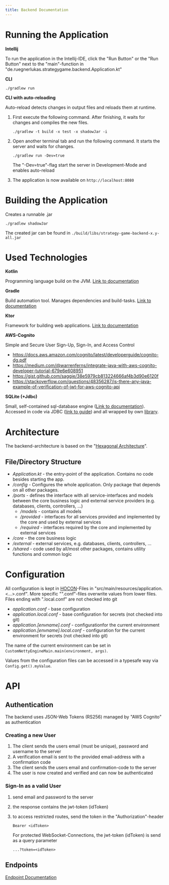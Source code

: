 ```yaml
---
title: Backend Documentation
---
```






# Running the Application

**Intellij**

To run the application in the Intellij-IDE, click the "Run Button" or the "Run Button" next to the "main"-function in "de.ruegnerlukas.strategygame.backend.Application.kt"

**CLI**

   ```
./gradlew run
   ```

**CLI with auto-reloading**

Auto-reload detects changes in output files and reloads them at runtime. 

1. First execute the following command. After finishing, it waits for changes and compiles the new files. 

   ```
   ./gradlew -t build -x test -x shadowJar -i
   ```

2. Open another terminal tab and run the following command. It starts the server and waits for changes.

   ```
   ./gradlew run -Dev=true
   ```

   The "-Dev=true"-flag start the server in Development-Mode and enables auto-reload

3. The application is now available on `http://localhost:8080` 



# Building the Application

Creates a runnable .jar

```
./gradlew shadowJar
```

The created jar can be found in `./build/libs/strategy-game-backend-x.y-all.jar`



# Used Technologies

**Kotlin**

Programming language build on the JVM. [Link to documentation](https://kotlinlang.org/docs/home.html)

**Gradle**

Build automation tool. Manages dependencies and build-tasks. [Link to documentation](https://docs.gradle.org/current/userguide/userguide.html)

**Ktor**

Framework for building web applications. [Link to documentation](https://ktor.io/docs/welcome.html)

**AWS-Cognito**

Simple and Secure User Sign-Up, Sign-In, and Access Control

- https://docs.aws.amazon.com/cognito/latest/developerguide/cognito-dg.pdf
- https://medium.com/@warrenferns/integrate-java-with-aws-cognito-developer-tutorial-679e6e608951
- https://gist.github.com/saggie/38e5979cb813224666af4b3d90e6120f
- https://stackoverflow.com/questions/48356287/is-there-any-java-example-of-verification-of-jwt-for-aws-cognito-api

**SQLite (+Jdbc)**

Small, self-contained sql-database engine ([Link to documentation](https://www.sqlite.org/doclist.html)). Accessed in code via JDBC ([link to guide](https://www.javatpoint.com/java-jdbc)) and all wrapped by own [library](https://github.com/SMILEY4/kdbl).





# Architecture

The backend-architecture is based on the "[Hexagonal Architecture](https://en.wikipedia.org/wiki/Hexagonal_architecture_(software))".

## File/Directory Structure

- *Application.kt* - the entry-point of the application. Contains no code besides starting the app.
- */config* - Configures the whole application. Only package that depends on all other packages.
- */ports* - defines the interface with all service-interfaces and models between the core business logic and external service providers (e.g. databases, clients, controllers, ...)
  - */models* - contains all models
  - */provided* - interfaces for all services provided and implemented by the core and used by external services
  - */required* - interfaces required by the core and implemented by external services
- */core* - the core business logic
- */external* - external services, e.g. databases, clients, controllers, ...
- */shared* - code used by all/most other packages, contains utility functions and common logic



# Configuration

All configuration is kept in [HOCON](https://github.com/lightbend/config/blob/main/HOCON.md)-Files in "src/main/resources/application.<...>.conf". More specific "".conf"-files overwrite values from lower files. Files ending with ".local.conf" are not checked into git

- *application.conf* - base configuration
- *application.local.conf* - base configuration for secrets (not checked into git)
- *application.[envname].conf* - configurationfor the current environment
- *application.[envname].local.conf* - configuration for the current environment for secrets (not checked into git)

The name of the current environment can be set in `CustomNettyEngineMain.main(environment, args)`.

Values from the configuration files can be accessed in a typesafe way via `Config.get().myValue`.



# API

## Authentication

The backend uses JSON-Web Tokens (RS256) managed by "AWS Cognito" as authentication

### Creating a new User

1. The client sends the users email (must be unique), password and username to the server
2. A verification email is sent to the provided email-address with a confirmation code
3. The client sends the users email and confirmation-code to the server
4. The user is now created and verified and can now be authenticated

### Sign-In as a valid User

1. send email and password to the server

2. the response contains the jwt-token (idToken)

3. to access restricted routes, send the token in the "Authorization"-header

   ```
   Bearer <idToken>
   ```
   
   For protected WebSocket-Connections, the jwt-token (idToken) is send as a query parameter
   
   ```
   ...?token=<idToken>
   ```



## Endpoints

[Endpoint Documentation](./api.md)

